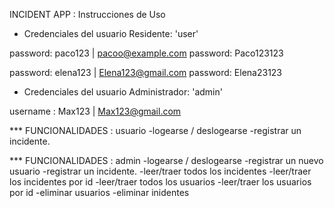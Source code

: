  INCIDENT APP : Instrucciones de Uso

 - Credenciales del usuario Residente: 'user'

password: paco123 | pacoo@example.com
password: Paco123123

password: elena123 | Elena123@gmail.com
password: Elena23123

- Credenciales del usuario Administrador:  'admin'

username : Max123 |  Max123@gmail.com


*** FUNCIONALIDADES : usuario
-logearse / deslogearse
-registrar un incidente.

*** FUNCIONALIDADES : admin
-logearse / deslogearse
-registrar un nuevo usuario
-registrar un incidente.
-leer/traer  todos los incidentes
-leer/traer los incidentes por id
-leer/traer  todos los usuarios
-leer/traer los usuarios por id
-eliminar usuarios
-eliminar inidentes




